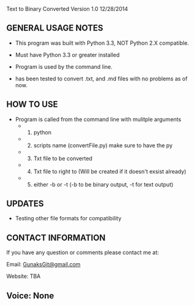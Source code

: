 Text to Binary Converted     Version 1.0 12/28/2014

GENERAL USAGE NOTES
--------------------------
- This program was built with Python 3.3, NOT Python 2.X compatible.

- Must have Python 3.3 or greater installed 

- Program is used by the command line.

- has been tested to convert .txt, and .md files with no problems as of now.


HOW TO USE
--------------------------

- Program is called from the command line with mulitple arguments
	- 1) python
	- 2) scripts name (convertFile.py) make sure to have the py
	- 3) Txt file to be converted
	- 4) Txt file to right to (Will be created if it doesn't exsist already)
	- 5) either -b or -t (-b to be binary output, -t for text output)

UPDATES
--------------------------
- Testing other file formats for compatibility


CONTACT INFORMATION
--------------------------
If you have any question or comments
please contact me at:

Email: GunaksGit@gmail.com

Website: TBA

Voice: None
--------------------------

